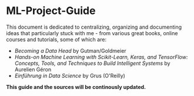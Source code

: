 # ML-Project-Guide
This document is dedicated to centralizing, organizing and documenting ideas that particularly stuck with me - from various great books, online courses and tutorials, some of which are:

* *Becoming a Data Head* by Gutman/Goldmeier
* *Hands-on Machine Learning with Scikit-Learn, Keras, and TensorFlow: Concepts, Tools, and Techniques to Build Intelligent Systems* by Aurelien Géron
* *Einführung in Data Science* by Grus (O'Reilly)

**This guide and the sources will be continously updated.**

